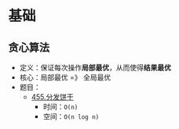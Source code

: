 # 基础

## 贪心算法

- 定义：保证每次操作**局部最优**，从而使得**结果最优**
- 核心：局部最优 =》 全局最优
- 题目：
  - [455.分发饼干](src/main/java/leetcode/sub0455/README.md)
    - 时间：`O(n)`
    - 空间：`O(n log n)`
